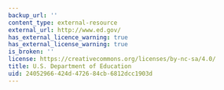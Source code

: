 ```yaml
---
backup_url: ''
content_type: external-resource
external_url: http://www.ed.gov/
has_external_licence_warning: true
has_external_license_warning: true
is_broken: ''
license: https://creativecommons.org/licenses/by-nc-sa/4.0/
title: U.S. Department of Education
uid: 24052966-424d-4726-84cb-6812dcc1903d
---
```

